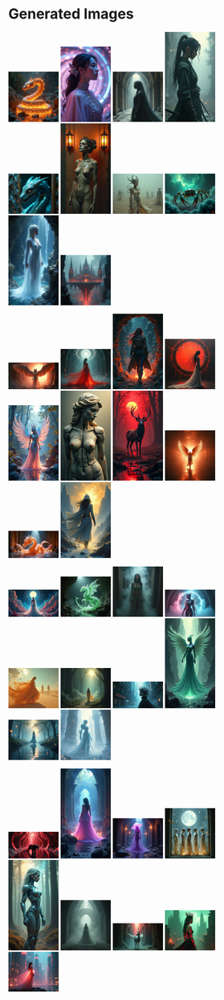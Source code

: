 # Generated Images



<img src="2025_07_10_01.png" width="100"/> <img src="2025_07_10_02.png" width="100"/> <img src="2025_07_10_03.png" width="100"/> <img src="2025_07_10_04.png" width="100"/> <img src="2025_07_10_05.png" width="100"/> <img src="2025_07_10_06.png" width="100"/> <img src="2025_07_10_07.png" width="100"/> <img src="2025_07_10_08.png" width="100"/> <img src="2025_07_10_09.png" width="100"/> <img src="2025_07_10_10.png" width="100"/>

<img src="2025_07_10_11.png" width="100"/> <img src="2025_07_10_12.png" width="100"/> <img src="2025_07_10_13.png" width="100"/> <img src="2025_07_10_14.png" width="100"/> <img src="2025_07_10_15.png" width="100"/> <img src="2025_07_10_16.png" width="100"/> <img src="2025_07_10_17.png" width="100"/> <img src="2025_07_10_18.png" width="100"/> <img src="2025_07_10_19.png" width="100"/> <img src="2025_07_10_20.png" width="100"/>

<img src="2025_07_10_21.png" width="100"/> <img src="2025_07_10_22.png" width="100"/> <img src="2025_07_10_23.png" width="100"/> <img src="2025_07_10_24.png" width="100"/> <img src="2025_07_10_25.png" width="100"/> <img src="2025_07_10_26.png" width="100"/> <img src="2025_07_10_27.png" width="100"/> <img src="2025_07_10_28.png" width="100"/> <img src="2025_07_10_29.png" width="100"/> <img src="2025_07_10_30.png" width="100"/>

<img src="2025_07_10_31.png" width="100"/> <img src="2025_07_10_32.png" width="100"/> <img src="2025_07_10_33.png" width="100"/> <img src="2025_07_10_34.png" width="100"/> <img src="2025_07_10_35.png" width="100"/> <img src="2025_07_10_36.png" width="100"/> <img src="2025_07_10_37.png" width="100"/> <img src="2025_07_10_38.png" width="100"/> <img src="2025_07_10_39.png" width="100"/>
